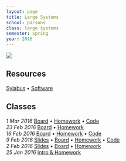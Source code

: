```yaml
---
layout: page
title: Large Systems
school: parsons
class: large systems
semester: spring
year: 2016
---
```


![](http://clipartfreefor.com/cliparts/internet-clipart/cliparti1_internet-clipart_02.jpg)

## Resources

[Sylabus](syllabus.pdf) &bull; [Software](software)

## Classes

*1 Mar 2016* [Board](week-6/board) &bull; [Homework](week-6/homework) &bull; [Code](https://gist.github.com/nasser/2b985e5b27fa4908b1e1)  
*23 Feb 2016* [Board](week-5/board) &bull; [Homework](week-5/homework)  
*16 Feb 2016* [Board](week-4/board) &bull; [Homework](week-4/homework) &bull; [Code](https://gist.github.com/nasser/88dde9d1d5c42730cf61)  
*9 Feb 2016* [Slides](week-3/slides) &bull; [Board](week-3/board) &bull; [Homework](week-3/homework) &bull; [Code](https://gist.github.com/nasser/dc6c9b25628426acfe32)  
*2 Feb 2016* [Slides](week-2/slides) &bull; [Board](week-2/board) &bull; [Homework](week-2/homework)  
*25 Jan 2016* [Intro & Homework](week-1/intro)  